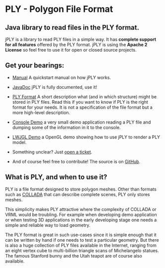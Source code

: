 PLY - Polygon File Format
=========================

Java library to read files in the PLY format.
---------------------------------------------

jPLY is a library to read PLY files in a simple way. It has **complete support
for all features** offered by the PLY format. jPLY is using the
**Apache 2 License** so feel free to use it for open or closed source projects.

Get your bearings:
---------------------------------------------

* [Manual](http://jply.smurn.org/jply/manual.html) A quickstart manual on how jPLY works.

* [JavaDoc](http://jply.smurn.org/jply/apidocs/index.html) jPLY is fully documented, use it!

* [PLY Format](http://jply.smurn.org/jply/plyformat.html) A short description what (and in which structure)
might be stored in PLY files. Read this if you want to know if PLY is the
right format for your needs. It is not a specification of the file format but
a more high-level description.

* [Console Demo](http://jply.smurn.org/consoledemo/index.html) a very small demo application
reading a PLY file and dumping some of the information in it to the console.

* [LWJGL Demo](http://jply.smurn.org/lwjgldemo/index.html) a OpenGL demo showing how to
use jPLY to render a PLY model.

* Something unclear? Just [open a ticket](https://github.com/smurn/jPly/issues).

* And of course feel free to contribute! The source is on [GitHub](https://github.com/smurn/jPly).

What is PLY, and when to use it?
---------------------------------------------

  PLY is a file format designed to store polygon meshes. Other than formats
such as [COLLADA](http://www.collada.org) that can describe complete scenes,
PLY only stores meshes.

  This simplicity makes PLY attractive where the complexity of COLLADA or VRML
would be troubling. For example when developing demo application or when
testing 3D applications in the early developing stage one needs a simple
and reliable way to load geometry.

  The PLY format is great in such use-cases since it is simple enough that
it can be written by hand if one needs to test a particular geometry. But there
is also a huge collection of PLY files available in the Internet, ranging
from an eight vertex cube to multi-billion triangle scans of Michelangelo
statues. The famous Stanford bunny and the Utah teapot are of course also
available.

